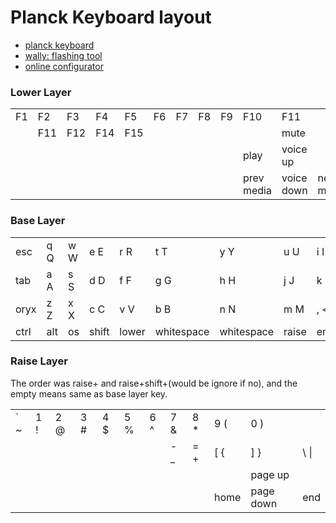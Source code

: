 # Planck Keyboard layout

- [planck keyboard](https://ergodox-ez.com/pages/planck)
- [wally: flashing tool](https://ergodox-ez.com/pages/wally)
- [online configurator](https://configure.ergodox-ez.com/my_layouts/)

### Lower Layer

|     |     |     |     |     |     |     |     |     |            |            |            |
| --- | --- | --- | --- | --- | --- | --- | --- | --- | ---------- | ---------- | ---------- |
| F1  | F2  | F3  | F4  | F5  | F6  | F7  | F8  | F9  | F10        | F11        |            |
|     | F11 | F12 | F14 | F15 |     |     |     |     |            | mute       |            |
|     |     |     |     |     |     |     |     |     | play       | voice up   |            |
|     |     |     |     |     |     |     |     |     | prev media | voice down | next media |

### Base Layer

|      |     |     |       |       |            |            |       |       |      |      |           |
| ---- | --- | --- | ----- | ----- | ---------- | ---------- | ----- | ----- | ---- | ---- | --------- |
| esc  | q Q | w W | e E   | r R   | t T        | y Y        | u U   | i I   | o O  | p P  | backspace |
| tab  | a A | s S | d D   | f F   | g G        | h H        | j J   | k K   | l L  | ; :  | ' "       |
| oryx | z Z | x X | c C   | v V   | b B        | n N        | m M   | , <   | . >  | up   | /         |
| ctrl | alt | os  | shift | lower | whitespace | whitespace | raise | enter | left | down | right     |

### Raise Layer

The order was raise+<key> and raise+shift+<key>(would be ignore if no), and the empty means same as base layer key.

|         |     |     |     |      |     |     |      |      |      |           |          |
| ------- | --- | --- | --- | ---- | --- | --- | ---- | ---- | ---- | --------- | -------- |
| &#96; ~ | 1 ! | 2 @ | 3 # | 4 \$ | 5 % | 6 ^ | 7 &  | 8 \* | 9 (  | 0 )       |          |
|         |     |     |     |      |     |     | - \_ | = +  | [ {  | ] }       | \ &#124; |
|         |     |     |     |      |     |     |      |      |      | page up   |          |
|         |     |     |     |      |     |     |      |      | home | page down | end      |

